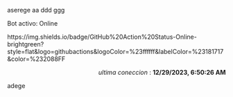 aserege
aa ddd ggg
<p>Bot activo: Online</p>
https://img.shields.io/badge/GitHub%20Action%20Status-Online-brightgreen?style=flat&logo=githubactions&logoColor=%23ffffff&labelColor=%23181717&color=%232088FF
<p align="right"><i>ultima coneccion</i> : <b>12/29/2023, 6:50:26 AM</b></p>

 adege
